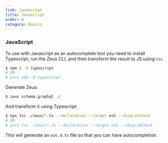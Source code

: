 ```yaml
---
link: javascript
title: Javascript
order: 6
category: Basics
---
```


### JavaScript

To use with Javascript as an autocomplete tool you need to install Typescript, run the Zeus CLI, and then transform the result to JS using `tsc`

```sh
$ npm i -D typescript
# OR
# yarn add -D typescript
```

Generate Zeus:

```sh
$ zeus schema.graphql ./
```

And transform it using Typescript:

```sh
$ npx tsc ./zeus/*.ts --declaration --target es5 --skipLibCheck
# OR
# yarn tsc ./zeus/*.ts --declaration --target es5 --skipLibCheck
```

This will generate an `out.d.ts` file so that you can have autocompletion.
